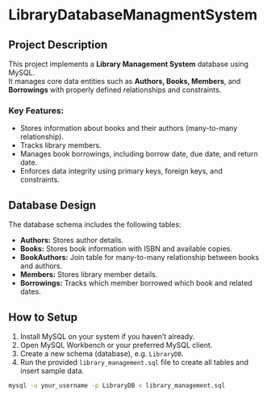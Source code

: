 # LibraryDatabaseManagmentSystem
## Project Description

This project implements a **Library Management System** database using MySQL.  
It manages core data entities such as **Authors, Books, Members**, and **Borrowings** with properly defined relationships and constraints.  

### Key Features:
- Stores information about books and their authors (many-to-many relationship).
- Tracks library members.
- Manages book borrowings, including borrow date, due date, and return date.
- Enforces data integrity using primary keys, foreign keys, and constraints.

## Database Design

The database schema includes the following tables:

- **Authors:** Stores author details.
- **Books:** Stores book information with ISBN and available copies.
- **BookAuthors:** Join table for many-to-many relationship between books and authors.
- **Members:** Stores library member details.
- **Borrowings:** Tracks which member borrowed which book and related dates.

## How to Setup

1. Install MySQL on your system if you haven’t already.
2. Open MySQL Workbench or your preferred MySQL client.
3. Create a new schema (database), e.g. `LibraryDB`.
4. Run the provided `library_management.sql` file to create all tables and insert sample data.

```bash
mysql -u your_username -p LibraryDB < library_management.sql
